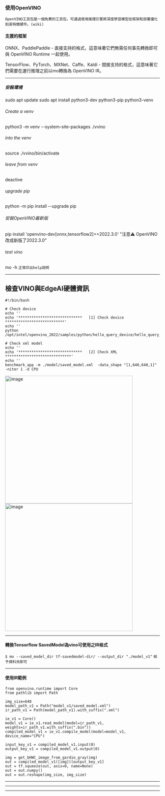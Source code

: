 ### 使用OpenVINO
`OpenVINO工具包是一個免費的工具包，可通過使用推理引擎將深度學習模型從框架和部署優化到英特爾硬件。(wiki)`

#### 支援的框架
ONNX、PaddlePaddle - 直接支持的格式，這意味著它們無需任何事先轉換即可與 OpenVINO Runtime 一起使用。

TensorFlow、PyTorch、MXNet、Caffe、Kaldi - 間接支持的格式，這意味著它們需要在運行推理之前以mo轉換為 OpenVINO IR。


 * * * 

##### 安裝環境

sudo apt update
sudo apt install python3-dev python3-pip python3-venv

###### Create a venv

 python3 -m venv --system-site-packages ./vvino

###### into the venv
 source ./vvino/bin/activate

###### leave from venv
 deactive
 
###### upgrade pip 
python -m pip install --upgrade pip
 
 
###### 安裝OpenVINO最新版
 pip install 'openvino-dev[onnx,tensorflow2]==2022.3.0'   "注意⚠️ OpenVINO改成新版了2022.3.0"


###### test vino
mo -h
`正常印出help說明`


 * * * 

## 檢查VINO與EdgeAI硬體資訊
    #!/bin/bash

    # Check device
    echo ''
    echo '*****************************   [1] Check device   ***************************'
    echo ''
    python /opt/intel/openvino_2022/samples/python/hello_query_device/hello_query_device.py

    # Check xml model
    echo ''
    echo '*****************************   [2] Check XML   ******************************'
    echo ''
    benchmark_app -m ./model/saved_model.xml  -data_shape "[1,640,640,1]" -niter 1 -d CPU


<img width="415" alt="image" src="https://user-images.githubusercontent.com/18000764/212619805-d9405ac9-9420-4134-b938-9ad0048d63a2.png">

<img width="415" alt="image" src="https://user-images.githubusercontent.com/18000764/212619827-7c365ecb-dea1-45cf-b610-048cf7307083.png">



 * * * 
#### 轉換Tensorflow SavedModel為vino可使用之IR格式
 `$ mo --saved_model_dir tf-savedmodel-dir/ --output_dir "./model_v1"`
 ``` 給予資料夾即可  ```
 * * * 
 
#### 使用IR範例
    from openvino.runtime import Core
    from pathlib import Path

    img_size=640
    model_path_v1 = Path("model_v1/saved_model.xml")
    ir_path_v1 = Path(model_path_v1).with_suffix(".xml")

    ie_v1 = Core()
    model_v1 = ie_v1.read_model(model=ir_path_v1, weights=ir_path_v1.with_suffix(".bin"))
    compiled_model_v1 = ie_v1.compile_model(model=model_v1, device_name="CPU")

    input_key_v1 = compiled_model_v1.input(0)
    output_key_v1 = compiled_model_v1.output(0)

    img = get_bHWC_image_from_gardio_gray(img)
    out = compiled_model_v1([img])[output_key_v1]
    out = tf.squeeze(out, axis=0, name=None)
    out = out.numpy()
    out = out.reshape(img_size, img_size)






 * * * 
 * * * 
 * * * 
 
